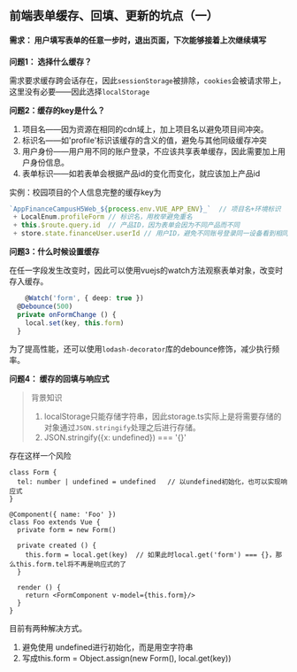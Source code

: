 ## 前端表单缓存、回填、更新的坑点（一）

#### 需求： 用户填写表单的任意一步时，退出页面，下次能够接着上次继续填写

**问题1： 选择什么缓存？**

需求要求缓存跨会话存在，因此`sessionStorage`被排除，`cookies`会被请求带上，这里没有必要——因此选择`localStorage`

**问题2：缓存的key是什么？**

1. 项目名——因为资源在相同的cdn域上，加上项目名以避免项目间冲突。
2. 标识名——如'profile'标识该缓存的含义的值，避免与其他同级缓存冲突
3. 用户身份——用户用不同的账户登录，不应该共享表单缓存，因此需要加上用户身份信息。
4. 表单标识——如若表单会根据产品id的变化而变化，就应该加上产品id

实例：校园项目的个人信息完整的缓存key为

```js
`AppFinanceCampusH5Web_${process.env.VUE_APP_ENV}_`  // 项目名+环境标识
 + LocalEnum.profileForm // 标识名，用枚举避免重名
 + this.$route.query.id  // 产品ID，因为表单会因为不同产品而不同
 + store.state.financeUser.userId // 用户ID，避免不同账号登录同一设备看到相同的信息
```



**问题3：什么时候设置缓存**

在任一字段发生改变时，因此可以使用vuejs的watch方法观察表单对象，改变时存入缓存。

```typescript
	@Watch('form', { deep: true })
  @Debounce(500)
  private onFormChange () {
    local.set(key, this.form)
  }
```

为了提高性能，还可以使用`lodash-decorator`库的debounce修饰，减少执行频率。



**问题4： 缓存的回填与响应式**

>背景知识
>
>1. localStorage只能存储字符串，因此storage.ts实际上是将需要存储的对象通过`JSON.stringify`处理之后进行存储。
>2. JSON.stringify({x: undefined}) === '{}'

存在这样一个风险

```tsx
class Form {
  tel: number | undefined = undefined	// 以undefined初始化，也可以实现响应式
}

@Component({ name: 'Foo' })
class Foo extends Vue {
  private form = new Form()
  
  private created () {
    this.form = local.get(key)	// 如果此时local.get('form') === {}，那么this.form.tel将不再是响应式的了
  }
 
  render () {
    return <FormComponent v-model={this.form}/>
  }
}
```

目前有两种解决方式。

1. 避免使用 undefined进行初始化，而是用空字符串
2. 写成this.form = Object.assign(new Form(), local.get(key))